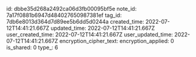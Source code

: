id: dbbe35d268a2492ca06d3fb00095bf5e
note_id: 7a17f0881b6947d484027650987381ef
tag_id: 7db6e8013d364d7d89ee5b6dd5d0244a
created_time: 2022-07-12T14:41:21.667Z
updated_time: 2022-07-12T14:41:21.667Z
user_created_time: 2022-07-12T14:41:21.667Z
user_updated_time: 2022-07-12T14:41:21.667Z
encryption_cipher_text: 
encryption_applied: 0
is_shared: 0
type_: 6